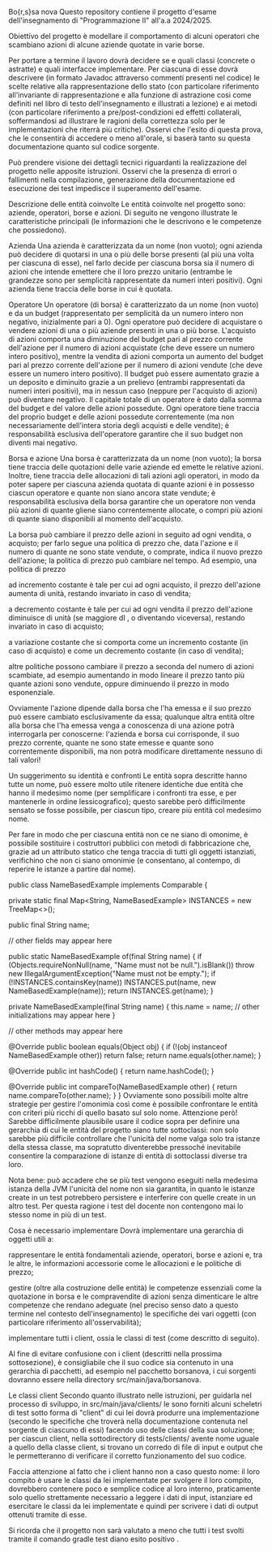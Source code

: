 Bo{r,s}sa nova
Questo repository contiene il progetto d'esame dell'insegnamento di "Programmazione II" all'a.a 2024/2025.

Obiettivo del progetto è modellare il comportamento di alcuni operatori che scambiano azioni di alcune aziende quotate in varie borse.

Per portare a termine il lavoro dovrà decidere se e quali classi (concrete o astratte) e quali interfacce implementare. Per ciascuna di esse dovrà descrivere (in formato Javadoc attraverso commenti presenti nel codice) le scelte relative alla rappresentazione dello stato (con particolare riferimento all'invariante di rappresentazione e alla funzione di astrazione così come definiti nel libro di testo dell'insegnamento e illustrati a lezione) e ai metodi (con particolare riferimento a pre/post-condizioni ed effetti collaterali, soffermandosi ad illustrare le ragioni della correttezza solo per le implementazioni che riterrà più critiche). Osservi che l'esito di questa prova, che le consentirà di accedere o meno all'orale, si baserà tanto su questa documentazione quanto sul codice sorgente.

Può prendere visione dei dettagli tecnici riguardanti la realizzazione del progetto nelle apposite istruzioni. Osservi che la presenza di errori o fallimenti nella compilazione, generazione della documentazione ed esecuzione dei test impedisce il superamento dell'esame.

Descrizione delle entità coinvolte
Le entità coinvolte nel progetto sono: aziende, operatori, borse e azioni. Di seguito ne vengono illustrate le caratteristiche principali (le informazioni che le descrivono e le competenze che possiedono).

Azienda
Una azienda è caratterizzata da un nome (non vuoto); ogni azienda può decidere di quotarsi in una o più delle borse presenti (al più una volta per ciascuna di esse), nel farlo decide per ciascuna borsa sia il numero di azioni che intende emettere che il loro prezzo unitario (entrambe le grandezze sono per semplicità rappresentate da numeri interi positivi). Ogni azienda tiene traccia delle borse in cui è quotata.

Operatore
Un operatore (di borsa) è caratterizzato da un nome (non vuoto) e da un budget (rappresentato per semplicità da un numero intero non negativo, inizialmente pari a 0). Ogni operatore può decidere di acquistare o vendere azioni di una o più aziende presenti in una o più borse. L'acquisto di azioni comporta una diminuzione del budget pari al prezzo corrente dell'azione per il numero di azioni acquistate (che deve essere un numero intero positivo), mentre la vendita di azioni comporta un aumento del budget pari al prezzo corrente dell'azione per il numero di azioni vendute (che deve essere un numero intero positivo). Il budget può essere aumentato grazie a un deposito e diminuito grazie a un prelievo (entrambi rappresentati da numeri interi positivi), ma in nessun caso (neppure per l'acquisto di azioni) può diventare negativo. Il capitale totale di un operatore è dato dalla somma del budget e del valore delle azioni possedute. Ogni operatore tiene traccia del proprio budget e delle azioni possedute correntemente (ma non necessariamente dell'intera storia degli acquisti e delle vendite); è responsabilità esclusiva dell'operatore garantire che il suo budget non diventi mai negativo.

Borsa e azione
Una borsa è caratterizzata da un nome (non vuoto); la borsa tiene traccia delle quotazioni delle varie aziende ed emette le relative azioni. Inoltre, tiene traccia delle allocazioni di tali azioni agli operatori, in modo da poter sapere per ciascuna azienda quotata di quante azioni è in possesso ciascun operatore e quante non siano ancora state vendute; è responsabilità esclusiva della borsa garantire che un operatore non venda più azioni di quante gliene siano correntemente allocate, o compri più azioni di quante siano disponibili al momento dell'acquisto.

La borsa può cambiare il prezzo delle azioni in seguito ad ogni vendita, o acquisto; per farlo segue una politica di prezzo che, data l'azione e il numero di quante ne sono state vendute, o comprate, indica il nuovo prezzo dell'azione; la politica di prezzo può cambiare nel tempo. Ad esempio, una politica di prezzo

ad incremento costante 
 è tale per cui ad ogni acquisto, il prezzo dell'azione aumenta di 
 unità, restando invariato in caso di vendita;

a decremento costante 
 è tale per cui ad ogni vendita il prezzo dell'azione diminuisce di 
 unità (se maggiore dI 
, o diventando 
 viceversa), restando invariato in caso di acquisto;

a variazione costante 
 che si comporta come un incremento costante 
 (in caso di acquisto) e come un decremento costante 
 (in caso di vendita);

altre politiche possono cambiare il prezzo a seconda del numero di azioni scambiate, ad esempio aumentando in modo lineare il prezzo tanto più quante azioni sono vendute, oppure diminuendo il prezzo in modo esponenziale.

Ovviamente l'azione dipende dalla borsa che l'ha emessa e il suo prezzo può essere cambiato esclusivamente da essa; qualunque altra entità oltre alla borsa che l'ha emessa venga a conoscenza di una azione potrà interrogarla per conoscerne: l'azienda e borsa cui corrisponde, il suo prezzo corrente, quante ne sono state emesse e quante sono correntemente disponibili, ma non potrà modificare direttamente nessuno di tali valori!

Un suggerimento su identità e confronti
Le entità sopra descritte hanno tutte un nome, può essere molto utile ritenere identiche due entità che hanno il medesimo nome (per semplificare i confronti tra esse, e per mantenerle in ordine lessicografico); questo sarebbe però difficilmente sensato se fosse possibile, per ciascun tipo, creare più entità col medesimo nome.

Per fare in modo che per ciascuna entità non ce ne siano di omonime, è possibile sostituire i costruttori pubblici con metodi di fabbricazione che, grazie ad un attributo statico che tenga traccia di tutti gli oggetti istanziati, verifichino che non ci siano omonimie (e consentano, al contempo, di reperire le istanze a partire dal nome).

public class NameBasedExample implements Comparable<NameBasedExample> {

  private static final Map<String, NameBasedExample> INSTANCES = new TreeMap<>();

  public final String name;

  //  other fields may appear here

  public static NameBasedExample of(final String name) {
    if (Objects.requireNonNull(name, "Name must not be null.").isBlank())
      throw new IllegalArgumentException("Name must not be empty.");
    if (!INSTANCES.containsKey(name)) INSTANCES.put(name, new NameBasedExample(name));
    return INSTANCES.get(name);
  }

  private NameBasedExample(final String name) {
    this.name = name;
    // other initializations may appear here
  }

  // other methods may appear here

  @Override
  public boolean equals(Object obj) {
    if (!(obj instanceof NameBasedExample other)) return false;
    return name.equals(other.name);
  }

  @Override
  public int hashCode() {
    return name.hashCode();
  }

  @Override
  public int compareTo(NameBasedExample other) {
    return name.compareTo(other.name);
  }
}
Ovviamente sono possibili molte altre strategie per gestire l'omonimia così come è possibile confrontare le entità con criteri più ricchi di quello basato sul solo nome. Attenzione però! Sarebbe difficilmente plausibile usare il codice sopra per definire una gerarchia di cui le entità del progetto siano tutte sottoclassi: non solo sarebbe più difficile controllare che l'unicità del nome valga solo tra istanze della stessa classe, ma sopratutto diventerebbe pressoché inevitabile consentire la comparazione di istanze di entità di sottoclassi diverse tra loro.

Nota bene: può accadere che se più test vengono eseguiti nella medesima istanza della JVM l'unicità del nome non sia garantita, in quanto le istanze create in un test potrebbero persistere e interferire con quelle create in un altro test. Per questa ragione i test del docente non contengono mai lo stesso nome in più di un test.

Cosa è necessario implementare
Dovrà implementare una gerarchia di oggetti utili a:

rappresentare le entità fondamentali aziende, operatori, borse e azioni e, tra le altre, le informazioni accessorie come le allocazioni e le politiche di prezzo;

gestire (oltre alla costruzione delle entità) le competenze essenziali come la quotazione in borsa e le compravendite di azioni senza dimenticare le altre competenze che rendano adeguate (nel preciso senso dato a questo termine nel contesto dell'insegnamento) le specifiche dei vari oggetti (con particolare riferimento all'osservabilità);

implementare tutti i client, ossia le classi di test (come descritto di seguito).

Al fine di evitare confusione con i client (descritti nella prossima sottosezione), è consigliabile che il suo codice sia contenuto in una gerarchia di pacchetti, ad esempio nel pacchetto borsanova, i cui sorgenti dovranno essere nella directory src/main/java/borsanova.

Le classi client
Secondo quanto illustrato nelle istruzioni, per guidarla nel processo di sviluppo, in src/main/java/clients/ le sono forniti alcuni scheletri di test sotto forma di "client" di cui lei dovrà produrre una implementazione (secondo le specifiche che troverà nella documentazione contenuta nel sorgente di ciascuno di essi) facendo uso delle classi della sua soluzione; per ciascun client, nella sottodirectory di tests/clients/ avente nome uguale a quello della classe client, si trovano un corredo di file di input e output che le permetteranno di verificare il corretto funzionamento del suo codice.

Faccia attenzione al fatto che i client hanno non a caso questo nome: il loro compito è usare le classi da lei implementate per svolgere il loro compito, dovrebbero contenere poco e semplice codice al loro interno, praticamente solo quello strettamente necessario a leggere i dati di input, istanziare ed esercitare le classi da lei implementate e quindi per scrivere i dati di output ottenuti tramite di esse.

Si ricorda che il progetto non sarà valutato a meno che tutti i test svolti tramite il comando gradle test diano esito positivo .
